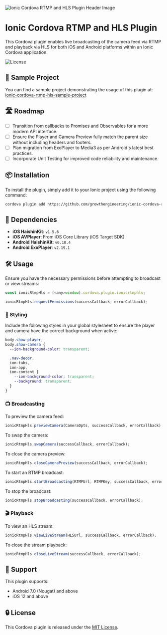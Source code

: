 ![Ionic Cordova RTMP and HLS Plugin Header Image](https://github.com/growthengineering/ionic-cordova-rtmp-hls-plugin/assets/92361796/4ab394ee-5bda-471e-bc9a-567c8589ff7a)

# Ionic Cordova RTMP and HLS Plugin

This Cordova plugin enables live broadcasting of the camera feed via RTMP and playback via HLS for both iOS and Android platforms within an Ionic Cordova application.

![License](https://img.shields.io/github/license/growthengineering/ionic-cordova-rtmp-hls-plugin)

## 🚀 Sample Project

You can find a sample project demonstrating the usage of this plugin at:
[ionic-cordova-rtmp-hls-sample-project](https://github.com/joaolourencoge/ionic-cordova-rtmp-hls-sample-project)

## 🛣 Roadmap

- [ ] Transition from callbacks to Promises and Observables for a more modern API interface.
- [ ] Ensure the Player and Camera Preview fully match the parent size without including headers and footers.
- [ ] Plan migration from ExoPlayer to Media3 as per Android's latest best practices.
- [ ] Incorporate Unit Testing for improved code reliability and maintenance.

## 📦 Installation

To install the plugin, simply add it to your Ionic project using the following command:

```bash
cordova plugin add https://github.com/growthengineering/ionic-cordova-rtmp-hls-plugin/
```

## 🔗 Dependencies

- **iOS HaishinKit**: `v1.5.6`
- **iOS AVPlayer**: From iOS Core Library (iOS Target SDK)
- **Android HaishinKit**: `v0.10.4`
- **Android ExoPlayer**: `v2.19.1`

## 🛠 Usage

Ensure you have the necessary permissions before attempting to broadcast or view streams:

```javascript
const ionicRtmpHls = (<any>window).cordova.plugin.ionicrtmphls;

ionicRtmpHls.requestPermissions(successCallback, errorCallback);
```

### 🎨 Styling

Include the following styles in your global stylesheet to ensure the player and camera have the correct background when active:

```css
body.show-player,
body.show-camera {
  --ion-background-color: transparent;

  .nav-decor,
  ion-tabs,
  ion-app,
  ion-content {
    --ion-background-color: transparent;
    --background: transparent;
  }
}
```

### 📺 Broadcasting

To preview the camera feed:

```javascript
ionicRtmpHls.previewCamera(CameraOpts, successCallback, errorCallback);
```

To swap the camera:

```javascript
ionicRtmpHls.swapCamera(successCallback, errorCallback);
```

To close the camera preview:

```javascript
ionicRtmpHls.closeCameraPreview(successCallback, errorCallback);
```

To start an RTMP broadcast:

```javascript
ionicRtmpHls.startBroadcasting(RTMPUrl, RTMPKey, successCallback, errorCallback);
```

To stop the broadcast:

```javascript
ionicRtmpHls.stopBroadcasting(successCallback, errorCallback);
```

### 🎬 Playback

To view an HLS stream:

```javascript
ionicRtmpHls.viewLiveStream(HLSUrl, successCallback, errorCallback);
```

To close the stream playback:

```javascript
ionicRtmpHls.closeLiveStream(successCallback, errorCallback);
```

## 📱 Support

This plugin supports:
- Android 7.0 (Nougat) and above
- iOS 12 and above

## 🔒 License

This Cordova plugin is released under the [MIT License](LICENSE).
